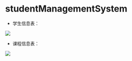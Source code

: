 # studentManagementSystem

- 学生信息表：

![](https://github.com/1291945816/studentManagementSystem/blob/master/Images/%E5%AD%A6%E7%94%9F%E4%BF%A1%E6%81%AF%E8%A1%A8.png)
- 课程信息表：

![](https://github.com/1291945816/studentManagementSystem/blob/master/Images/%E8%AF%BE%E7%A8%8B%E4%BF%A1%E6%81%AF%E8%A1%A8.png)
